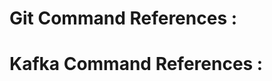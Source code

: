 Git Command References : 
======================================

Kafka Command References : 
======================================